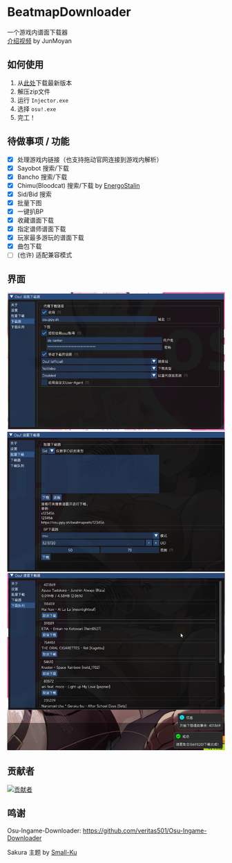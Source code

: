 # BeatmapDownloader

一个游戏内谱面下载器  
[介绍视频](https://www.bilibili.com/video/BV1kP411i7An) by JunMoyan

## 如何使用

1. 从[此处](https://github.com/KyuubiRan/BeatmapDownloader/releases)下载最新版本
2. 解压zip文件
3. 运行 `Injector.exe`
4. 选择 `osu!.exe`
5. 完工！

## 待做事项 / 功能

- [x] 处理游戏内链接（也支持拖动官网连接到游戏内解析）
- [x] Sayobot 搜索/下载
- [x] Bancho 搜索/下载
- [x] Chimu(Bloodcat) 搜索/下载 by [EnergoStalin](https://github.com/EnergoStalin)
- [x] Sid/Bid 搜索
- [x] 批量下图
- [x] 一键扒BP
- [x] 收藏谱面下载
- [x] 指定谱师谱面下载
- [x] 玩家最多游玩的谱面下载
- [x] 曲包下载
- [ ] (也许) 适配兼容模式

## 界面

![image1](docs/img/zh_cn/1.png)
![image2](docs/img/zh_cn/2.png)
![image3](docs/img/zh_cn/3.png)

## 贡献者

<a href="https://github.com/KyuubiRan/BeatmapDownloader/graphs/contributors">
  <img src="https://contrib.rocks/image?repo=KyuubiRan/BeatmapDownloader"  alt="贡献者"/>
</a>

## 鸣谢

Osu-Ingame-Downloader: https://github.com/veritas501/Osu-Ingame-Downloader

Sakura 主题 by [Small-Ku](https://github.com/Small-Ku)
